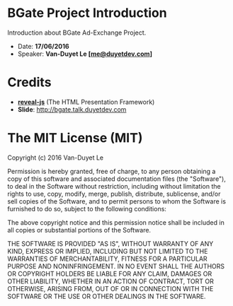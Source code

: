 # BGate Project Introduction
Introduction about BGate Ad-Exchange Project.

* Date: **17/06/2016**
* Speaker: **Van-Duyet Le [me@duyetdev.com]**

# Credits

* **[reveal-js](http://lab.hakim.se/reveal-js/)** (The HTML Presentation Framework)
* **Slide**: http://bgate.talk.duyetdev.com

# The MIT License (MIT)

Copyright (c) 2016 Van-Duyet Le

Permission is hereby granted, free of charge, to any person obtaining a copy
of this software and associated documentation files (the "Software"), to deal
in the Software without restriction, including without limitation the rights
to use, copy, modify, merge, publish, distribute, sublicense, and/or sell
copies of the Software, and to permit persons to whom the Software is
furnished to do so, subject to the following conditions:

The above copyright notice and this permission notice shall be included in all
copies or substantial portions of the Software.

THE SOFTWARE IS PROVIDED "AS IS", WITHOUT WARRANTY OF ANY KIND, EXPRESS OR
IMPLIED, INCLUDING BUT NOT LIMITED TO THE WARRANTIES OF MERCHANTABILITY,
FITNESS FOR A PARTICULAR PURPOSE AND NONINFRINGEMENT. IN NO EVENT SHALL THE
AUTHORS OR COPYRIGHT HOLDERS BE LIABLE FOR ANY CLAIM, DAMAGES OR OTHER
LIABILITY, WHETHER IN AN ACTION OF CONTRACT, TORT OR OTHERWISE, ARISING FROM,
OUT OF OR IN CONNECTION WITH THE SOFTWARE OR THE USE OR OTHER DEALINGS IN THE
SOFTWARE.

